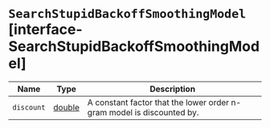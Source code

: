 # `SearchStupidBackoffSmoothingModel` [interface-SearchStupidBackoffSmoothingModel]

| Name | Type | Description |
| - | - | - |
| `discount` | [double](./double.md) | A constant factor that the lower order n-gram model is discounted by. |
